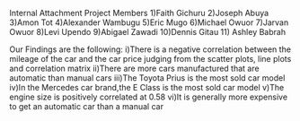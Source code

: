 Internal Attachment Project Members
1)Faith Gichuru
2)Joseph Abuya
3)Amon Tot
4)Alexander Wambugu
5)Eric Mugo
6)Michael Owuor
7)Jarvan Owuor
8)Levi Upendo
9)Abigael Zawadi
10)Dennis Gitau
11) Ashley Babrah

Our Findings are the following:
i)There is a negative correlation between the mileage of the car and the car price judging from the scatter plots, line plots and correlation matrix
ii)There are more cars manufactured that are automatic than manual cars
iii)The Toyota Prius is the most sold car model
iv)In the Mercedes car brand,the E Class is the most sold car model
v)The engine size is positively correlated at 0.58
vi)It is generally more expensive to get an automatic car than a manual car 
